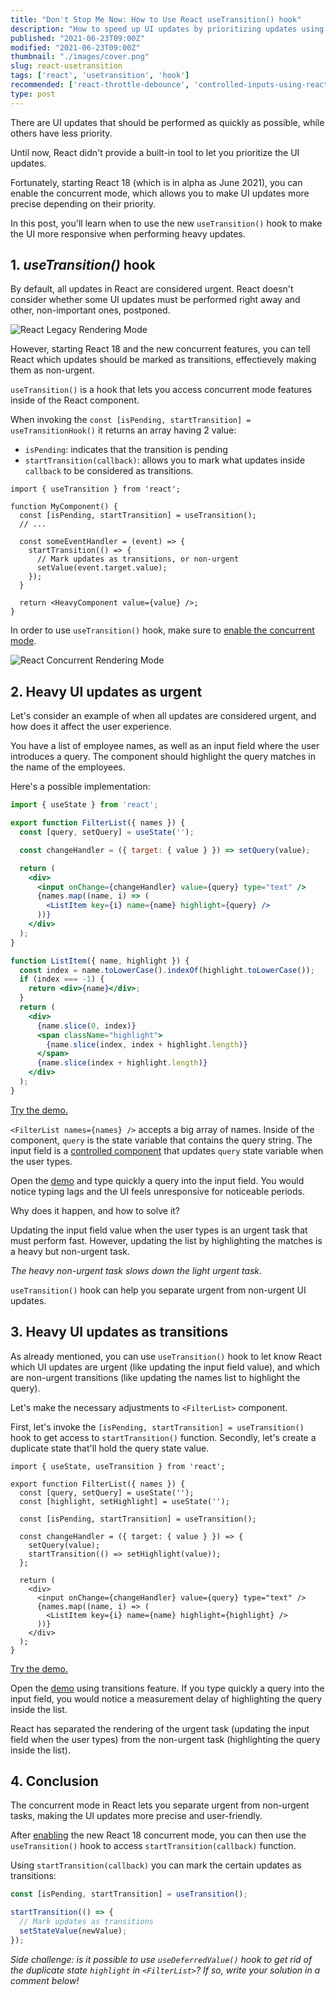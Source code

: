 ```yaml
---
title: "Don't Stop Me Now: How to Use React useTransition() hook"
description: "How to speed up UI updates by prioritizing updates using React useTranstion() hook."
published: "2021-06-23T09:00Z"
modified: "2021-06-23T09:00Z"
thumbnail: "./images/cover.png"
slug: react-usetransition
tags: ['react', 'usetransition', 'hook']
recommended: ['react-throttle-debounce', 'controlled-inputs-using-react-hooks']
type: post
---
```


There are UI updates that should be performed as quickly as possible, while others have less priority.  

Until now, React didn't provide a built-in tool to let you prioritize the UI updates.  

Fortunately, starting React 18 (which is in alpha as June 2021), you can enable the concurrent mode, which allows you to make
UI updates more precise depending on their priority.  

In this post, you'll learn when to use the new `useTransition()` hook to make the UI more responsive when performing heavy updates.  

## 1. *useTransition()* hook

By default, all updates in React are considered urgent. React doesn't consider whether some UI updates must be performed right away and other, non-important ones, postponed.  

![React Legacy Rendering Mode](./images/legacy-3.svg)

However, starting React 18 and the new concurrent features, you can tell React which updates should be marked as transitions, effectievely making them as non-urgent.  

`useTransition()` is a hook that lets you access concurrent mode features inside of the React component.  

When invoking the `const [isPending, startTransition] = useTransitionHook()` it returns an array having 2 value:

* `isPending`: indicates that the transition is pending
* `startTransition(callback)`: allows you to mark what updates inside `callback` to be considered as transitions.  

```jsx{4,8-11}
import { useTransition } from 'react';

function MyComponent() {
  const [isPending, startTransition] = useTransition();
  // ...

  const someEventHandler = (event) => {
    startTransition(() => {
      // Mark updates as transitions, or non-urgent
      setValue(event.target.value);
    });
  }

  return <HeavyComponent value={value} />;
}
```

In order to use `useTransition()` hook, make sure to [enable the concurrent mode](https://github.com/reactwg/react-18/discussions/6).  

![React Concurrent Rendering Mode](./images/concurrent-2.svg)

## 2. Heavy UI updates as urgent

Let's consider an example of when all updates are considered urgent, and how does it affect the user experience.      

You have a list of employee names, as well as an input field where the user introduces a query. The component should highlight the query matches in the name of the employees.  

Here's a possible implementation:

```jsx
import { useState } from 'react';

export function FilterList({ names }) {
  const [query, setQuery] = useState('');

  const changeHandler = ({ target: { value } }) => setQuery(value);

  return (
    <div>
      <input onChange={changeHandler} value={query} type="text" />
      {names.map((name, i) => (
        <ListItem key={i} name={name} highlight={query} />
      ))}
    </div>
  );
}

function ListItem({ name, highlight }) {
  const index = name.toLowerCase().indexOf(highlight.toLowerCase());
  if (index === -1) {
    return <div>{name}</div>;
  }
  return (
    <div>
      {name.slice(0, index)}
      <span className="highlight">
        {name.slice(index, index + highlight.length)}
      </span>
      {name.slice(index + highlight.length)}
    </div>
  );
}
```

[Try the demo.](https://codesandbox.io/s/heavy-update-as-urgent-ejwbg?file=/src/FilterList.js)

`<FilterList names={names} />` accepts a big array of names. Inside of the component, `query` is the state variable that contains the query string. The input field is a [controlled
component](/controlled-inputs-using-react-hooks/) that updates `query` state variable when the user types.  

Open the [demo]((https://codesandbox.io/s/heavy-update-as-urgent-ejwbg?file=/src/FilterList.js)) and type quickly a query into the input field. You would notice typing lags and the UI feels unresponsive for noticeable periods.  

Why does it happen, and how to solve it?

Updating the input field value when the user types is an urgent task that must perform fast. However, updating the list by highlighting the matches is a heavy but non-urgent task.  

*The heavy non-urgent task slows down the light urgent task.*

`useTransition()` hook can help you separate urgent from non-urgent UI updates.  

## 3. Heavy UI updates as transitions

As already mentioned, you can use `useTransition()` hook to let know React which UI updates are urgent (like updating the input field value), and which are non-urgent transitions (like updating the names list to highlight the query).  

Let's make the necessary adjustments to `<FilterList>` component.  

First, let's invoke the `[isPending, startTransition] = useTransition()` hook to get access to `startTransition()` function. Secondly, let's create a duplicate state that'll hold the query state value.  

```jsx{5,7,11}
import { useState, useTransition } from 'react';

export function FilterList({ names }) {
  const [query, setQuery] = useState('');
  const [highlight, setHighlight] = useState('');

  const [isPending, startTransition] = useTransition();

  const changeHandler = ({ target: { value } }) => {
    setQuery(value);
    startTransition(() => setHighlight(value));
  };

  return (
    <div>
      <input onChange={changeHandler} value={query} type="text" />
      {names.map((name, i) => (
        <ListItem key={i} name={name} highlight={highlight} />
      ))}
    </div>
  );
}
```

[Try the demo.](https://codesandbox.io/s/heavy-update-as-non-urgent-ifobc?file=/src/FilterList.js)

Open the [demo](https://codesandbox.io/s/heavy-update-as-non-urgent-ifobc?file=/src/FilterList.js) using transitions feature. If you type quickly a query into the input field, you would notice a measurement delay of highlighting the query inside the list. 

React has separated the rendering of the urgent task (updating the input field when the user types) from the non-urgent task (highlighting the query inside the list).  

## 4. Conclusion

The concurrent mode in React lets you separate urgent from non-urgent tasks, making the UI updates more precise and user-friendly.  

After [enabling](https://github.com/reactwg/react-18/discussions/6) the new React 18 concurrent mode, you can then use the `useTransition()` hook to access `startTransition(callback)` function. 

Using `startTransition(callback)` you can mark the certain updates as transitions:

```javascript
const [isPending, startTransition] = useTransition();

startTransition(() => {
  // Mark updates as transitions
  setStateValue(newValue);
});
```

*Side challenge: is it possible to use `useDeferredValue()` hook to get rid of the duplicate state `highlight` in `<FilterList>`? If so, write your solution in a comment below!*